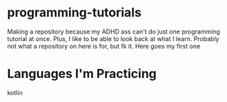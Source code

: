 # programming-tutorials
Making a repository because my ADHD ass can't do just one programming tutorial at once. Plus, I like to be able to look back at what I learn. Probably not what a repository on here is for, but fk it. Here goes my first one

<h1>Languages I'm Practicing</h1>

kotlin


